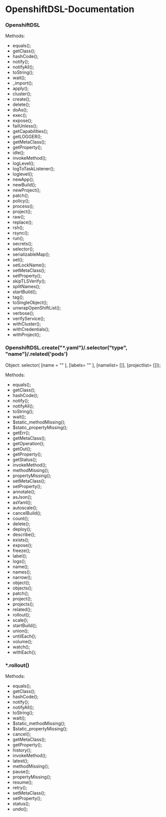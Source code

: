 # OpenshiftDSL-Documentation

### OpenshiftDSL

Methods: 

* equals(); 
* getClass(); 
* hashCode(); 
* notify(); 
* notifyAll(); 
* toString(); 
* wait(); 
* _import(); 
* apply(); 
* cluster(); 
* create(); 
* delete(); 
* doAs(); 
* exec(); 
* expose(); 
* failUnless(); 
* getCapabilities(); 
* getLOGGER(); 
* getMetaClass(); 
* getProperty(); 
* idle(); 
* invokeMethod(); 
* logLevel(); 
* logToTaskListener(); 
* loglevel(); 
* newApp(); 
* newBuild(); 
* newProject(); 
* patch(); 
* policy(); 
* process(); 
* project(); 
* raw(); 
* replace(); 
* rsh(); 
* rsync(); 
* run(); 
* secrets(); 
* selector(); 
* serializableMap(); 
* set(); 
* setLockName(); 
* setMetaClass(); 
* setProperty(); 
* skipTLSVerify(); 
* splitNames(); 
* startBuild(); 
* tag(); 
* toSingleObject(); 
* unwrapOpenShiftList(); 
* verbose(); 
* verifyService(); 
* withCluster(); 
* withCredentials(); 
* withProject();

### OpenshiftDSL.create("*.yaml")/.selector("type", "name")/.related('pods')

Object:
selector(
    [name = "" ],
    [labels= "" ],
    [namelist= []],
    [projectlist= []]);

Methods:

* equals(); 
* getClass(); 
* hashCode(); 
* notify(); 
* notifyAll(); 
* toString(); 
* wait(); 
* $static_methodMissing(); 
* $static_propertyMissing(); 
* getErr(); 
* getMetaClass(); 
* getOperation(); 
* getOut(); 
* getProperty(); 
* getStatus(); 
* invokeMethod(); 
* methodMissing(); 
* propertyMissing(); 
* setMetaClass(); 
* setProperty(); 
* annotate(); 
* asJson(); 
* asYaml(); 
* autoscale(); 
* cancelBuild(); 
* count(); 
* delete(); 
* deploy(); 
* describe(); 
* exists(); 
* expose(); 
* freeze(); 
* label(); 
* logs(); 
* name(); 
* names(); 
* narrow(); 
* object(); 
* objects(); 
* patch(); 
* project(); 
* projects(); 
* related(); 
* rollout(); 
* scale(); 
* startBuild(); 
* union(); 
* untilEach(); 
* volume(); 
* watch(); 
* withEach();

### *.rollout()

Methods:

* equals(); 
* getClass(); 
* hashCode(); 
* notify(); 
* notifyAll(); 
* toString(); 
* wait(); 
* $static_methodMissing(); 
* $static_propertyMissing(); 
* cancel(); 
* getMetaClass(); 
* getProperty(); 
* history(); 
* invokeMethod(); 
* latest(); 
* methodMissing(); 
* pause(); 
* propertyMissing(); 
* resume(); 
* retry(); 
* setMetaClass(); 
* setProperty(); 
* status(); 
* undo();

